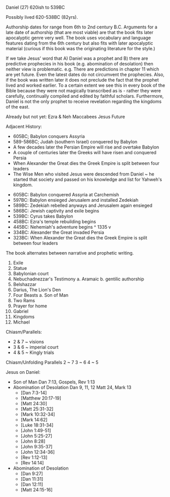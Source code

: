 Daniel (27)
620ish to 539BC

Possibly lived 620-538BC (82yrs).

Authorship dates for range from 6th to 2nd century B.C.
Arguments for a late date of authorship (that are most viable) are that the book fits later apocalyptic genre very well.
The book uses vocabulary and language features dating from the 6th century but also fits with later apocalyptic material (curious if this book was the originating literature for the style.)

If we take Jesus' word that A) Daniel was a prophet and B) there are predictive prophecies in his book (e.g. abomination of desolation) then neither view is problematic.
e.g. There are predictions in chapter 11 which are yet future.
Even the latest dates do not circumvent the prophecies.
Also, if the book was written later it does not preclude the fact that the prophet lived and worked earlier.
To a certain extent we see this in every book of the Bible because they were not magically transcribed as is - rather they were carefully, continually compiled and edited by faithful scholars.
Furthermore, Daniel is not the only prophet to receive revelation regarding the kingdoms of the east.

Already but not yet:
Ezra & Neh
Maccabees
Jesus
Future


Adjacent History:
* 605BC; Babylon conquers Assyria
* 589-586BC; Judah (southern Israel) conquered by Babylon
* A few decades later the Persian Empire will rise and overtake Babylon
* A couple of centuries later the Greeks will have risen and conquered Persia
* When Alexander the Great dies the Greek Empire is split between four leaders
* The Wise Men who visited Jesus were descended from Daniel ~ he started that society and passed on his knowledge and list for Yahweh's kingdom.
- 605BC: Babylon conquered Assyria at Carchemish
- 597BC: Babylon ensieged Jerusalem and installed Zedekiah
- 589BC: Zedekiah rebelled anyways and Jerusalem again ensieged
- 586BC: Jewish captivity and exile begins
- 539BC: Cyrus takes Babylon
- 458BC: Ezra's temple rebuilding begins
- 445BC: Nehemiah's adventure begins
  ^ 1335 v
- 334BC: Alexander the Great invaded Persia
- 323BC: When Alexander the Great dies the Greek Empire is split between four leaders


The book alternates between narrative and prophetic writing.
1. Exile
2. Statue
3. Babylonian court
4. Nebuchadnezzar's Testimony
  a. Aramaic
  b. gentilic authorship
5. Belshazzar
6. Darius, The Lion's Den
7. Four Beasts
  a. Son of Man
8. Two Rams
9. Prayer for home
10. Gabriel
11. Kingdoms
12. Michael

Chiasm/Parallels:
- 2 & 7 ~ visions
- 3 & 6 ~ imperial court
- 4 & 5 ~ Kingly trials


Chiasm/Unfolding Parallels
2 ~ 7
3 ~ 6
4 ~ 5


Jesus on Daniel:
- Son of Man
  Dan 7:13, Gospels, Rev 1:13
- Abomination of Desolation
  Dan 9, 11, 12
  Matt 24, Mark 13
  - [Dan 7:3-14]
  - [Matthew 20:17-19]
  - [Matt 24:30]
  - [Matt 25:31-32]
  - [Mark 10:32-34]
  - [Mark 14:62]
  - [Luke 18:31-34]
  - [John 1:49-51]
  - [John 5:25-27]
  - [John 8:28]
  - [John 9:35-37]
  - [John 12:34-36]
  - [Rev 1:12-13]
  - [Rev 14:14]
- Abomination of Desolation
  - [Dan 9:27]
  - [Dan 11:31]
  - [Dan 12:11]
  - [Matt 24:15-16]
